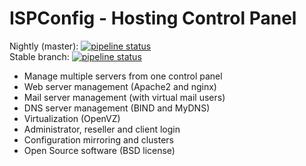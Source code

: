 # ISPConfig - Hosting Control Panel

Nightly (master): [![pipeline status](https://git.ispconfig.org/ispconfig/ispconfig3/badges/master/pipeline.svg)](https://git.ispconfig.org/ispconfig/ispconfig3/commits/master)   
Stable branch: [![pipeline status](https://git.ispconfig.org/ispconfig/ispconfig3/badges/stable-3.1/pipeline.svg)](https://git.ispconfig.org/ispconfig/ispconfig3/commits/stable-3.1)


- Manage multiple servers from one control panel
- Web server management (Apache2 and nginx)
- Mail server management (with virtual mail users)
- DNS server management (BIND and MyDNS)
- Virtualization (OpenVZ)
- Administrator, reseller and client login
- Configuration mirroring and clusters
- Open Source software (BSD license)